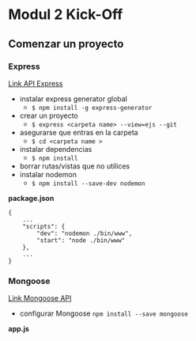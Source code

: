 # Modul 2 Kick-Off

## Comenzar un proyecto
### Express 

[Link API Express](https://expressjs.com/en/4x/api.html)

- instalar express generator global 
     - `$ npm install -g express-generator`
- crear un proyecto
    - `$ express <carpeta name> --view=ejs --git`
- asegurarse que entras en la carpeta
     - `$ cd <carpeta name >`
- instalar dependencias 
     - `$ npm install`
- borrar rutas/vistas que no utilices
- instalar nodemon 
    - `$ npm install --save-dev nodemon`
    
**package.json**
```
{
    ...
    "scripts": {
        "dev": "nodemon ./bin/www",
        "start": "node ./bin/www"
    },
    ...
}
```

### Mongoose

[Link Mongoose API](https://mongoosejs.com/docs/guide.html)

- configurar Mongoose 
     `npm install --save mongoose`

**app.js**
```
    const mongoose = require('mongoose');
    mongoose.connect('mongodb://localhost/product-example-development')
```

- crear archivo models `model/models.js`

**models.js**
```
....
const mongoose = require('mongoose');
const Schema = mongoose.Schema;

const blogSchema = new Schema({
  name: String
}, {
  timestamps: {
    createdAt: "created_at",
    updatedAt: "updated_at"
  }
});

const Blog = mongoose.model('Blog', blogSchema);

module.exports = Blog;
....
```

- CRUD - Queries

- [Methods model](https://mongoosejs.com/docs/api.html#Model)

### Express Layout

- express EJS Layout

[Link EJS Layouts](https://github.com/Soarez/express-ejs-layouts#readme)

`$ npm install --save express-ejs-layouts`
**app.js**
```
    const expressLayouts = require('express-ejs-layouts');

    ...
    app.set('views', path.join(__dirname, 'views'));
    app.set('view engine', 'ejs');
    app.set('layout', 'layouts/main'); // custom layout

    app.use(expressLayouts); 
    ...
```
crear la carpeta layout `views/layouts/` y dentro `main.ejs`

```
views
├── ...
├── partials
│   ├── navbar.ejs
│   └── footer.ejs
└── layouts
    ├── main.ejs
    └── secondLayout.ejs
```
